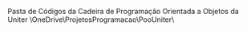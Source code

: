 Pasta de Códigos da Cadeira de Programação Orientada a Objetos da Uniter
\OneDrive\ProjetosProgramacao\PooUniter\
